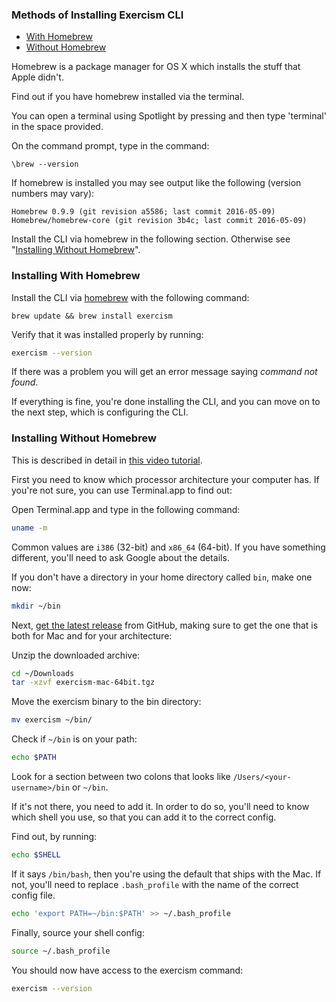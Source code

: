 ### Methods of Installing Exercism CLI

  - [With Homebrew](#installing-with-homebrew)
  - [Without Homebrew](#installing-without-homebrew)

Homebrew is a package manager for OS X which installs the stuff that Apple
didn't.

Find out if you have homebrew installed via the terminal.

You can open a terminal using Spotlight by pressing <command><spacebar> and
then type 'terminal' in the space provided.

On the command prompt, type in the command:

`\brew --version`

If homebrew is installed you may see output like the following (version numbers may vary):

```
Homebrew 0.9.9 (git revision a5586; last commit 2016-05-09)
Homebrew/homebrew-core (git revision 3b4c; last commit 2016-05-09)
```

Install the CLI via homebrew in the following section.  Otherwise see
"[Installing Without Homebrew](#installing-without-homebrew)".

### Installing With Homebrew

Install the CLI via [homebrew](http://brew.sh/) with the following command:

```
brew update && brew install exercism
```

Verify that it was installed properly by running:

```bash
exercism --version
```

If there was a problem you will get an error message saying _command not found_.

If everything is fine, you're done installing the CLI, and you can move on to the next step,
which is configuring the CLI.

### Installing Without Homebrew

This is described in detail in [this video tutorial](https://www.youtube.com/watch?v=TCT4eHGwfaE).

First you need to know which processor architecture your computer has. If
you're not sure, you can use Terminal.app to find out:

Open Terminal.app and type in the following command:

```bash
uname -m
```

Common values are `i386` (32-bit) and `x86_64` (64-bit). If you have something
different, you'll need to ask Google about the details.

If you don't have a directory in your home directory called `bin`, make one now:

```bash
mkdir ~/bin
```

Next, [get the latest
release](https://github.com/exercism/cli/releases/latest) from GitHub, making
sure to get the one that is both for Mac and for your architecture:

Unzip the downloaded archive:

```bash
cd ~/Downloads
tar -xzvf exercism-mac-64bit.tgz
```

Move the exercism binary to the bin directory:

```bash
mv exercism ~/bin/
```

Check if `~/bin` is on your path:

```bash
echo $PATH
```

Look for a section between two colons that looks like
`/Users/<your-username>/bin` or `~/bin`.

If it's not there, you need to add it. In order to do so, you'll need to
know which shell you use, so that you can add it to the correct config.

Find out, by running:

```bash
echo $SHELL
```

If it says `/bin/bash`, then you're using the default that ships with the Mac.
If not, you'll need to replace `.bash_profile` with the name of the correct
config file.

```bash
echo 'export PATH=~/bin:$PATH' >> ~/.bash_profile
```

Finally, source your shell config:

```bash
source ~/.bash_profile
```

You should now have access to the exercism command:

```bash
exercism --version
```
